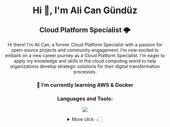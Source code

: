 
<h1 align="center">Hi 👋, I'm Ali Can Gündüz</h1>
<h2 align="center">Cloud Platform Specialist 🌩️</h2>
<p align="center">Hi there! I'm Ali Can, a former Cloud Platform Specialist with a passion for open-source projects and community engagement. I'm now excited to embark on a new career journey as a Cloud Platform Specialist. I'm eager to apply my knowledge and skills in the cloud computing world to help organizations develop strategic solutions for their digital transformation processes.</p>

<h3 align="center">
 🌱 I’m currently learning <b>AWS & Docker</b>
</h3>



<h3 align="center">Languages and Tools:</h3>
<p align="center">
  <a href="https://skillicons.dev">
    <img src="https://skillicons.dev/icons?i=html,css,bootstrap,tailwind,php,py,go,js,ts,nodejs,bun,deno,express,react,redux,nextjs,materialui,styledcomponents,babel,webpack,mongodb,postgres,mysql,git,githubactions,gitlab,linux,postman&theme=light&perline=14" />
  </a>
</p>

  </p>
<details align="center">
  <summary>More click 👈🏻</summary>
  <p>&nbsp;<img align="center" src="https://github-readme-stats.vercel.app/api?username=alicangunduz&show_icons=true&locale=en" alt="alicangunduz" /></p>

<p><img align="center" src="https://github-readme-streak-stats.herokuapp.com/?user=alicangunduz&" alt="alicangunduz" /></p>

<p align="center"> <img src="https://komarev.com/ghpvc/?username=alicangunduz&label=Profile%20views&color=0e75b6&style=flat" alt="alicangunduz" /> </p>

</details>



